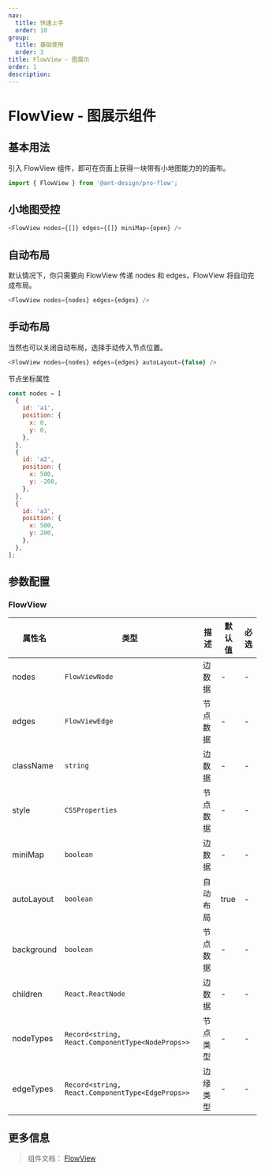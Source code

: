 ```yaml
---
nav:
  title: 快速上手
  order: 10
group:
  title: 基础使用
  order: 3
title: FlowView - 图展示
order: 1
description:
---
```


# FlowView - 图展示组件

## 基本用法

引入 FlowView 组件，即可在页面上获得一块带有小地图能力的的画布。

```js
import { FlowView } from '@ant-design/pro-flow';
```

<code src='./demos/flowViewIntro/baseMiniMap.tsx'></code>

## 小地图受控

```js
<FlowView nodes={[]} edges={[]} miniMap={open} />
```

<code src='./demos/flowViewIntro/noMiniMap.tsx'></code>

## 自动布局

默认情况下，你只需要向 FlowView 传递 nodes 和 edges，FlowView 将自动完成布局。

```js
<FlowView nodes={nodes} edges={edges} />
```

<code src='./demos/flowViewIntro/autoFlow.tsx'></code>

## 手动布局

当然也可以关闭自动布局，选择手动传入节点位置。

```js
<FlowView nodes={nodes} edges={edges} autoLayout={false} />
```

节点坐标属性

```js
const nodes = [
  {
    id: 'a1',
    position: {
      x: 0,
      y: 0,
    },
  },
  {
    id: 'a2',
    position: {
      x: 500,
      y: -200,
    },
  },
  {
    id: 'a3',
    position: {
      x: 500,
      y: 200,
    },
  },
];
```

<code src='./demos/flowViewIntro/noAutoFlow.tsx'></code>

## 参数配置

### FlowView

| 属性名     | 类型                                             | 描述     | 默认值 | 必选 |
| ---------- | ------------------------------------------------ | -------- | ------ | ---- |
| nodes      | `FlowViewNode`                                   | 边数据   | -      | -    |
| edges      | `FlowViewEdge`                                   | 节点数据 | -      | -    |
| className  | `string`                                         | 边数据   | -      | -    |
| style      | `CSSProperties`                                  | 节点数据 | -      | -    |
| miniMap    | `boolean`                                        | 边数据   | -      | -    |
| autoLayout | `boolean`                                        | 自动布局 | true   | -    |
| background | `boolean`                                        | 节点数据 | -      | -    |
| children   | `React.ReactNode`                                | 边数据   | -      | -    |
| nodeTypes  | `Record<string, React.ComponentType<NodeProps>>` | 节点类型 | -      | -    |
| edgeTypes  | `Record<string, React.ComponentType<EdgeProps>>` | 边缘类型 | -      | -    |

## 更多信息

> 组件文档： [FlowView](/components/flow-view)
